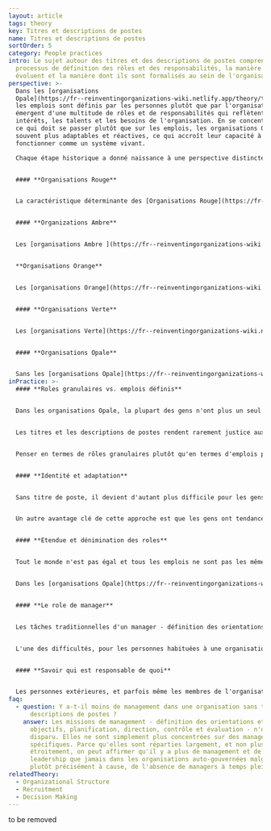 ```yaml
---
layout: article
tags: theory
key: Titres et descriptions de postes
name: Titres et descriptions de postes
sortOrder: 5
category: People practices
intro: Le sujet autour des titres et des descriptions de postes comprend le
  processus de définition des rôles et des responsabilités, la manière dont ils
  évoluent et la manière dont ils sont formalisés au sein de l'organisation.
perspective: >-
  Dans les [organisations
  Opale](https://fr--reinventingorganizations-wiki.netlify.app/theory/teal-paradigm-and-organizations/),
  les emplois sont définis par les personnes plutôt que par l'organisation : Ils
  émergent d'une multitude de rôles et de responsabilités qui reflètent les
  intérêts, les talents et les besoins de l'organisation. En se concentrant sur
  ce qui doit se passer plutôt que sur les emplois, les organisations Opale sont
  souvent plus adaptables et réactives, ce qui accroît leur capacité à
  fonctionner comme un système vivant.

  Chaque étape historique a donné naissance à une perspective distincte sur les titres et les descriptions de postes, ainsi qu'à des pratiques très différentes :


  #### **Organisations Rouge**


  La caractéristique déterminante des [Organisations Rouge](https://fr--reinventingorganizations-wiki.netlify.app/theory/red-organizations/) est l'exercice continu du pouvoir dans les relations interpersonnelles. Dans l'ensemble, il n'y a pas de hiérarchie structurée formelle et il n'y a pas de titres ou de descriptions de postes formalisés, mais peut-être des rôles clairement délimités. Le chef doit faire preuve d'un pouvoir écrasant et plier les autres à sa volonté pour rester en poste. Pour assurer une certaine stabilité, le chef s'entoure de membres de sa famille (qui ont tendance à être plus loyaux) et achète leur allégeance en partageant le butin. Chaque membre de sa garde rapprochée s'occupe à son tour de son propre peuple et le maintient dans le rang.


  #### **Organizations Ambre**


  Les [organisations Ambre ](https://fr--reinventingorganizations-wiki.netlify.app/theory/amber-paradigm-and-organizations/)apportent de la stabilité au pouvoir grâce à des titres officiels, des hiérarchies bien définies et des organigrammes. La structure globale est une "pyramide", avec une cascade de lignes hiérarchiques formelles allant des cadres supérieurs ou des dirigeants aux subordonnés. Des règles claires stipulent qui peut faire quoi. Les descriptions de poste et les titres sont fixés par les hauts dirigeants afin de créer une homogénéité dans l'ensemble de l'organisation. De nombreuses écoles, églises et la fonction publique fonctionnent aujourd'hui de cette manière, avec des descriptions de poste et des échelles de rémunération standardisées. L'avantage de cette approche est qu'elle permet aux organisations d'atteindre des objectifs à grande échelle. Ce faisant, elle apporte stabilité et certitude aux personnes employées.


  **Organisations Orange**


  Les [organisations Orange](https://fr--reinventingorganizations-wiki.netlify.app/theory/orange-paradigm-and-organizations/) ont également des organigrammes, des titres de postes bien définis et des descriptions de postes. La méritocratie est valorisée, permettant à quiconque de gravir les échelons s'il en est capable. Les gens ne sont pas censés "connaître leur place" et rester dans un rôle prédestiné. Chaque poste aura une description de fonction et un titre reflétant sa place dans l'organisation. Le processus de définition d'une description de poste est plus fluide, l'accent étant probablement mis sur les résultats finaux plutôt que sur les fonctions. Les titres sont importants dans ces organisations car ils décrivent à la fois le domaine de responsabilité du titulaire du poste et son statut.


  #### **Organisations Verte**


  Les [organisations Verte](https://fr--reinventingorganizations-wiki.netlify.app/theory/green-paradigm-and-organizations/) ont également une approche hiérarchique, mais sont plus susceptibles de parler de rôles que de postes. Les domaines de responsabilité sont définis par les organigrammes. La prise de décision est confiée aux travailleurs de première ligne qui peuvent souvent prendre des décisions importantes sans l'approbation de la direction. Les emplois et les rôles sont susceptibles d'être plus génériques et plus fluides, laissant un certain degré de liberté dans la façon dont ils sont exercés. Les titres sont moins importants et les employés sont souvent désignés comme des citoyens ou des membres de la famille. Les descriptions de poste font référence aux parties prenantes externes et internes et soulignent l'importance de la gestion des relations. L'équipe RH joue un rôle clé dans la description des emplois afin qu'ils correspondent aux valeurs et à la raison d'etre de l'organisation.


  #### **Organisations Opale**


  Sans les [organisations Opale](https://fr--reinventingorganizations-wiki.netlify.app/theory/teal-paradigm-and-organizations/), les emplois sont définis par les personnes plutôt que par l'organisation : Les emplois émergent d'une multitude de rôles et de responsabilités qui reflètent les intérêts, les talents et les besoins de l'organisation. Souvent, il n'y a pas de titres ou de descriptions de postes. Si des descriptions de poste existent, elles sont généralement courtes et décrivent un ensemble de responsabilités envers l'équipe et/ou les autres. Dans certaines organisations Opale, des titres sont utilisés pour désigner le rôle et la fonction, dans d'autres, il n'y a pas de titres du tout. Les gens ont généralement la possibilité de changer de rôle en fonction de la charge de travail et de leurs préférences.  En se concentrant sur ce qui doit se passer plutôt que sur les emplois, les organisations Opale sont souvent plus adaptables et réactives, ce qui accroît leur capacité à fonctionner comme un système vivant.
inPractice: >-
  #### **Roles granulaires vs. emplois définis**


  Dans les organisations Opale, la plupart des gens n'ont plus un seul "emploi" correspondant à une description générique ; ils occupent plutôt une combinaison unique de rôles.


  Les titres et les descriptions de postes rendent rarement justice aux combinaisons uniques de rôles, et ils sont également trop statiques pour rendre compte de la nature fluide du travail dans les organisations Opale. Les collègues changent fréquemment de rôle en fonction de la charge de travail et de leurs préférences.


  Penser en termes de rôles granulaires plutôt qu'en termes d'emplois prédéfinis crée une grande fluidité et adaptabilité. Les gens peuvent abandonner un rôle et en prendre un autre sans avoir à passer par les processus lourds et souvent politiques de nomination, de promotion et de négociation salariale.


  #### **Identité et adaptation**


  Sans titre de poste, il devient d'autant plus difficile pour les gens de fusionner leur identité avec le poste qu'ils occupent. Cette fusion est monnaie courante aujourd'hui. Lorsque nous croyons que notre travail correspond à ce que nous sommes vraiment, nous commençons à penser et à nous comporter en conséquence. Sans titres et descriptions de postes, nous sommes plus susceptibles de nous considérer et de considérer les autres comme des êtres humains qui mettent simplement leur énergie dans un travail spécifique pendant un certain temps.


  Un autre avantage clé de cette approche est que les gens ont tendance à choisir (et à être nommés à) des rôles qui correspondent beaucoup mieux à leurs intérêts et à leurs talents. Lorsque les gens ne peuvent pas se tourner vers une description de poste pour savoir ce qu'ils doivent faire, ils doivent trouver leur propre façon de remplir un rôle avec vie et sens.


  #### **Etendue et dénimination des roles**


  Tout le monde n'est pas égal et tous les emplois ne sont pas les mêmes. Certains rôles ont une portée plutôt étroite (par exemple, le rôle consistant à faire fonctionner une certaine machine ou à nettoyer le bureau), tandis que d'autres rôles ont une perspective plus large (par exemple, le rôle consistant à concevoir une nouvelle ligne de produits). L'agencement fluide des rôles (au lieu de descriptions de poste définies) permet également une meilleure adéquation entre les talents et les rôles.


  Dans les [organisations Opale](https://fr--reinventingorganizations-wiki.netlify.app/theory/teal-paradigm-and-organizations/), il y a généralement une personne reconnue comme ayant la perspective la plus large, et elle est généralement appelée le PDG, du moins par le monde extérieur (même si elle n'a pas les mêmes responsabilités et le même pouvoir qu'un PDG traditionnel). Certains rôles bien définis peuvent être nommés, mais pour la grande majorité des employés, les gens ne se donnent pas la peine d'essayer de trouver une étiquette pour capturer les différents rôles qu'ils occupent à un moment donné. Dans de nombreuses entreprises, le terme "employé" ou "personnel" est souvent complètement abandonné et, dans certains cas, remplacé par le mot "collègue".


  #### **Le role de manager**


  Les tâches traditionnelles d'un manager - définition des orientations, établissement du budget, analyse, planification, organisation, mesure, contrôle, recrutement, évaluation et communication - sont réparties entre les différents membres d'une équipe. Les gens n'ont pas de comptes à rendre à un seul manager mais à leurs pairs, chacun d'entre eux étant un patron à un certain niveau. N'importe qui peut endosser la casquette de "patron" pour prendre des décisions importantes, lancer de nouvelles initiatives, demander des comptes à des collègues moins performants, aider à résoudre des conflits ou prendre la tête de l'équipe si les résultats sont mauvais et qu'il faut agir. De nombreuses organisations Opale ont remarqué que le "management" se réinstalle si un trop grand nombre de tâches de direction sont assumées par une seule personne. C'est pourquoi les gens ont généralement la liberté de changer d'équipe et que l'on prête attention à la manière dont le travail est réparti. Le revers de la médaille est que les gens ne sont plus obligés d'assumer des rôles de management qui ne correspondent pas à leurs talents afin de faire avancer leur carrière.


  L'une des difficultés, pour les personnes habituées à une organisation orange ou verte, est qu'il est beaucoup plus difficile de savoir où se situe sa place. L'absence de grades et de titres de poste rend le développement de carrière et la progression salariale beaucoup moins sûrs. Dans les organisations Opale, les personnes sont généralement beaucoup plus à l'aise pour gérer leur propre progression.


  #### **Savoir qui est responsable de quoi**


  Les personnes extérieures, et parfois même les membres de l'organisation, peuvent trouver l'absence de descriptions et de titres de postes déroutante, car il est moins évident de savoir qui est responsable de quoi. C'est pourquoi certaines organisations tiennent un journal sur leur intranet permettant aux personnes d'enregistrer les rôles qu'elles occupent actuellement. Cela contribue à la clarté et aide les autres à comprendre leur expertise.
faq:
  - question: Y a-t-il moins de management dans une organisation sans titres et
      descriptions de postes ?
    answer: Les missions de management - définition des orientations et des
      objectifs, planification, direction, contrôle et évaluation - n'ont pas
      disparu. Elles ne sont simplement plus concentrées sur des managers
      spécifiques. Parce qu'elles sont réparties largement, et non plus
      étroitement, on peut affirmer qu'il y a plus de management et de
      leadership que jamais dans les organisations auto-gouvernées malgré, ou
      plutôt précisément à cause, de l'absence de managers à temps plein.
relatedTheory:
  - Organizational Structure
  - Recruitment
  - Decision Making
---
```

to be removed